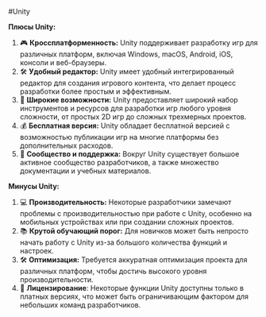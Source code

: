 #Unity

**Плюсы Unity:**

1. 🎮 **Кроссплатформенность:** Unity поддерживает разработку игр для различных платформ, включая Windows, macOS, Android, iOS, консоли и веб-браузеры.
2. 🛠 **Удобный редактор:** Unity имеет удобный интегрированный редактор для создания игрового контента, что делает процесс разработки более простым и эффективным.
3. 🚀 **Широкие возможности:** Unity предоставляет широкий набор инструментов и ресурсов для разработки игр любого уровня сложности, от простых 2D игр до сложных трехмерных проектов.
4. 💰 **Бесплатная версия:** Unity обладает бесплатной версией с возможностью публикации игр на многие платформы без дополнительных расходов.
5. 🤝 **Сообщество и поддержка:** Вокруг Unity существует большое активное сообщество разработчиков, а также множество документации и учебных материалов.


**Минусы Unity:**

1. 💻 **Производительность:** Некоторые разработчики замечают проблемы с производительностью при работе с Unity, особенно на мобильных устройствах или при создании сложных проектов.
2. 📚 **Крутой обучающий порог:** Для новичков может быть непросто начать работу с Unity из-за большого количества функций и настроек.
3. 🛠 **Оптимизация:** Требуется аккуратная оптимизация проекта для различных платформ, чтобы достичь высокого уровня производительности.
4. 🧩 **Лицензирование**: Некоторые функции Unity доступны только в платных версиях, что может быть ограничивающим фактором для небольших команд разработчиков.